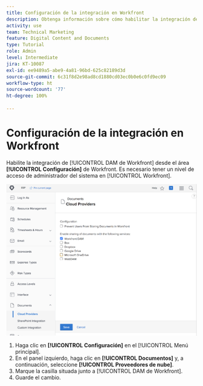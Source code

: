 ```yaml
---
title: Configuración de la integración en Workfront
description: Obtenga información sobre cómo habilitar la integración de [!UICONTROL DAM de Workfront] en el nivel de acceso del administrador del sistema.
activity: use
team: Technical Marketing
feature: Digital Content and Documents
type: Tutorial
role: Admin
level: Intermediate
jira: KT-10087
exl-id: ee9489a5-abe9-4a81-96bd-625c82189d3d
source-git-commit: 6c31f8d2e98ad8cd1880cd03ec0b0e6c0fd9ec09
workflow-type: ht
source-wordcount: '77'
ht-degree: 100%

---
```


# Configuración de la integración en Workfront

Habilite la integración de [!UICONTROL DAM de Workfront] desde el área **[!UICONTROL Configuración]** de Workfront. Es necesario tener un nivel de acceso de administrador del sistema en [!UICONTROL Workfront].

![Una captura de pantalla de la página de configuración [!UICONTROL Proveedores de nube]](assets/01-configure-the-integration-in-workfront.png)

1. Haga clic en **[!UICONTROL Configuración]** en el [!UICONTROL Menú principal].
1. En el panel izquierdo, haga clic en **[!UICONTROL Documentos]** y, a continuación, seleccione **[!UICONTROL Proveedores de nube]**.
1. Marque la casilla situada junto a [!UICONTROL DAM de Workfront].
1. Guarde el cambio.

<!--
Learn more graphic and documentation article link, below
* Enabling Workfront DAM
 -->
